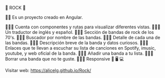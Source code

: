 🎸 ROCK 🎸 


🤟🏼 Es un proyecto creado en Angular.
   
   👩🏻‍🎤 Cuenta con componentes y rutas para visualizar diferentes vistas.
   👩🏻‍🎤 Un traductor de inglés y español.
   👩🏻‍🎤 Sección de bandas de rock de los 70's.
   👩🏻‍🎤 Buscador por nombre de las bandas.
   👩🏻‍🎤 Detalle de cada una de las bandas.
   👩🏻‍🎤 Descripción breve de la banda y datos curiosos.
   👩🏻‍🎤 Enlaces que te llevan a escuchar su lista de canciones en Spotify, imusic, youtube, y web oficial de la banda.
   👩🏻‍🎤 Añadir una banda a tu lista.
   👩🏻‍🎤 Borrar una banda que no te guste.
   👩🏻‍🎤 Responsive 📱 🖥 💻  
   

Visitar web: https://alicelg.github.io/Rock/ 
   




